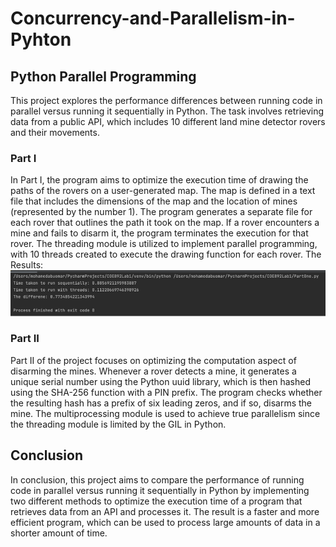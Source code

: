 # Concurrency-and-Parallelism-in-Pyhton

## Python Parallel Programming
This project explores the performance differences between running code in parallel versus running it sequentially in Python. The task involves retrieving data from a public API, which includes 10 different land mine detector rovers and their movements.

### Part I
In Part I, the program aims to optimize the execution time of drawing the paths of the rovers on a user-generated map. The map is defined in a text file that includes the dimensions of the map and the location of mines (represented by the number 1). The program generates a separate file for each rover that outlines the path it took on the map. If a rover encounters a mine and fails to disarm it, the program terminates the execution for that rover. The threading module is utilized to implement parallel programming, with 10 threads created to execute the drawing function for each rover.
The Results:
![](Picture1.png)

### Part II
Part II of the project focuses on optimizing the computation aspect of disarming the mines. Whenever a rover detects a mine, it generates a unique serial number using the Python uuid library, which is then hashed using the SHA-256 function with a PIN prefix. The program checks whether the resulting hash has a prefix of six leading zeros, and if so, disarms the mine. The multiprocessing module is used to achieve true parallelism since the threading module is limited by the GIL in Python.

## Conclusion
In conclusion, this project aims to compare the performance of running code in parallel versus running it sequentially in Python by implementing two different methods to optimize the execution time of a program that retrieves data from an API and processes it. The result is a faster and more efficient program, which can be used to process large amounts of data in a shorter amount of time.
